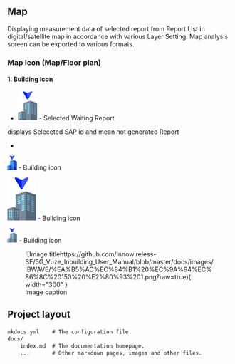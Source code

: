 
## Map

Displaying measurement data of selected report from Report List in digital/satellite map in accordance with various Layer Setting. Map analysis screen can be exported to various formats.

### Map Icon (Map/Floor plan)

#### 1. Building Icon

- <p align="left">
  <img src="https://github.com/Innowireless-SE/5G_Vuze_Inbuilding_User_Manual/blob/master/docs/images/IBWAVE/%EA%B5%AC%EC%84%B1%20%EC%9A%94%EC%86%8C%20150%20%E2%80%93%201@2x.png?raw=true">  - Selected Waiting Report
</p>
  displays Seleceted SAP id and mean not generated Report


 - <p align="left">
  <img src="https://github.com/Innowireless-SE/5G_Vuze_Inbuilding_User_Manual/blob/master/docs/images/IBWAVE/bbbbbbb.png?raw=true">  - Building icon
</p>

<p align="left">
  <img src="https://github.com/Innowireless-SE/5G_Vuze_Inbuilding_User_Manual/blob/master/docs/images/IBWAVE/%EA%B5%AC%EC%84%B1%20%EC%9A%94%EC%86%8C%20150%20%E2%80%93%201@3x.png?raw=true">  - Building icon
</p>

<p align="left">
  <img src="https://github.com/Innowireless-SE/5G_Vuze_Inbuilding_User_Manual/blob/master/docs/images/IBWAVE/%EA%B5%AC%EC%84%B1%20%EC%9A%94%EC%86%8C%20150%20%E2%80%93%201.png?raw=true">  - Building icon
</p>



<figure markdown="span">
  ![Image titlehttps://github.com/Innowireless-SE/5G_Vuze_Inbuilding_User_Manual/blob/master/docs/images/IBWAVE/%EA%B5%AC%EC%84%B1%20%EC%9A%94%EC%86%8C%20150%20%E2%80%93%201.png?raw=true){ width="300" }
  <figcaption>Image caption</figcaption>
</figure>



## Project layout

    mkdocs.yml    # The configuration file.
    docs/
        index.md  # The documentation homepage.
        ...       # Other markdown pages, images and other files.
